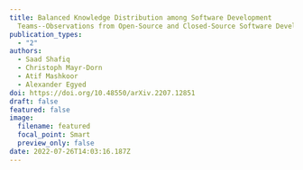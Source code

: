 ```yaml
---
title: Balanced Knowledge Distribution among Software Development
  Teams--Observations from Open-Source and Closed-Source Software Development
publication_types:
  - "2"
authors:
  - Saad Shafiq
  - Christoph Mayr-Dorn
  - Atif Mashkoor
  - Alexander Egyed
doi: https://doi.org/10.48550/arXiv.2207.12851
draft: false
featured: false
image:
  filename: featured
  focal_point: Smart
  preview_only: false
date: 2022-07-26T14:03:16.187Z
---
```

